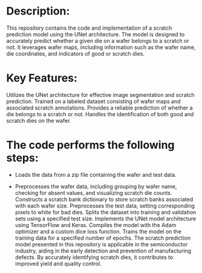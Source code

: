 # Description:

This repository contains the code and implementation of a scratch prediction model using the UNet architecture. The model is designed to accurately predict whether a given die on a wafer belongs to a scratch or not. It leverages wafer maps, including information such as the wafer name, die coordinates, and indicators of good or scratch dies.

# Key Features:

Utilizes the UNet architecture for effective image segmentation and scratch prediction.
Trained on a labeled dataset consisting of wafer maps and associated scratch annotations.
Provides a reliable prediction of whether a die belongs to a scratch or not.
Handles the identification of both good and scratch dies on the wafer.

# The code performs the following steps:

* Loads the data from a zip file containing the wafer and test data.

* Preprocesses the wafer data, including grouping by wafer name, checking for absent values, and visualizing scratch die counts.
Constructs a scratch bank dictionary to store scratch banks associated with each wafer size.
Preprocesses the test data, setting corresponding pixels to white for bad dies.
Splits the dataset into training and validation sets using a specified test size.
Implements the UNet model architecture using TensorFlow and Keras.
Compiles the model with the Adam optimizer and a custom dice loss function.
Trains the model on the training data for a specified number of epochs.
The scratch prediction model presented in this repository is applicable in the semiconductor industry, aiding in the early detection and prevention of manufacturing defects. By accurately identifying scratch dies, it contributes to improved yield and quality control.
